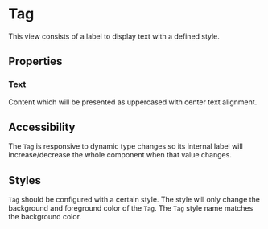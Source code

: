 # Tag

This view consists of a label to display text with a defined style.

## Properties

### Text

Content which will be presented as uppercased with center text alignment.

## Accessibility

The `Tag` is responsive to dynamic type changes so its internal label will increase/decrease the whole component when that value changes.

## Styles

`Tag` should be configured with a certain style. The style will only change the background and foreground color of the `Tag`.
The `Tag` style name matches the background color. 
